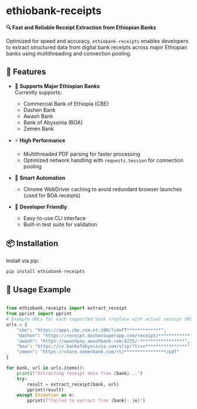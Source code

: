 # ethiobank-receipts

**🔍 Fast and Reliable Receipt Extraction from Ethiopian Banks**

Optimized for speed and accuracy, `ethiobank-receipts` enables developers to extract structured data from digital bank receipts across major Ethiopian banks using multithreading and connection pooling.


## 🚀 Features

- 🏦 **Supports Major Ethiopian Banks**  
  Currently supports:  
  - Commercial Bank of Ethiopia (CBE)  
  - Dashen Bank  
  - Awash Bank  
  - Bank of Abyssinia (BOA)  
  - Zemen Bank

- ⚡ **High Performance**  
  - Multithreaded PDF parsing for faster processing  
  - Optimized network handling with `requests.Session` for connection pooling

- 🧠 **Smart Automation**  
  - Chrome WebDriver caching to avoid redundant browser launches (used for BOA receipts)

- 🧪 **Developer Friendly**  
  - Easy-to-use CLI interface  
  - Built-in test suite for validation


## 📦 Installation

Install via pip:

```bash
pip install ethiobank-receipts
```
## 📖 Usage Example
```python

from ethiobank_receipts import extract_receipt
from pprint import pprint
# Example URLs for each supported bank (replace with actual receipt URLs)
urls = {
    "cbe": "https://apps.cbe.com.et:100/?id=FT*************",
    "dashen": "https://receipt.dashensuperapp.com/receipt/**************",
    "awash": "https://awashpay.awashbank.com:8225/-*****************",
    "boa": "https://cs.bankofabyssinia.com/slip/?trx=****************",
    "zemen": "https://share.zemenbank.com/rt/****************/pdf"
}

for bank, url in urls.items():
    print(f"Extracting receipt data from {bank}...")
    try:
        result = extract_receipt(bank, url)
        pprint(result)
    except Exception as e:
        pprint(f"Failed to extract from {bank}: {e}")

```
